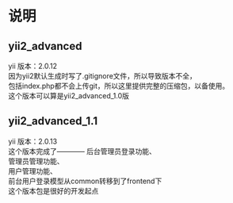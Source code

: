 # 说明

## yii2_advanced 

yii 版本：2.0.12<br>
因为yii2默认生成时写了.gitignore文件，所以导致版本不全，<br>
包括index.php都不会上传git，所以这里提供完整的压缩包，以备使用。<br>
这个版本可以算是yii2_advanced_1.0版 

## yii2_advanced_1.1

yii 版本：2.0.13<br>
这个版本完成了————
后台管理员登录功能、<br>
管理员管理功能、<br>
用户管理功能、<br>
前台用户登录模型从common转移到了frontend下<br>
这个版本包是很好的开发起点



